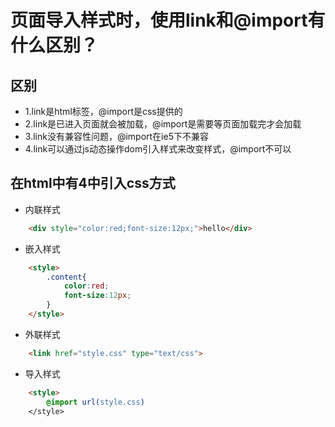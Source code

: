 <!--
 * @Author: your name
 * @Date: 2020-01-22 11:17:02
 * @LastEditTime: 2020-01-22 11:17:03
 * @LastEditors: your name
 * @Description: In User Settings Edit
 * @FilePath: /fe_blog/html/02/README.md
 -->
# 页面导入样式时，使用link和@import有什么区别？

## 区别
+ 1.link是html标签，@import是css提供的
+ 2.link是已进入页面就会被加载，@import是需要等页面加载完才会加载
+ 3.link没有兼容性问题，@import在ie5下不兼容
+ 4.link可以通过js动态操作dom引入样式来改变样式，@import不可以

## 在html中有4中引入css方式
+ 内联样式
```html
    <div style="color:red;font-size:12px;">hello</div>
```

+ 嵌入样式
```html
    <style>
        .content{
            color:red;
            font-size:12px;
        }
    </style>
```

+ 外联样式
```html
    <link href="style.css" type="text/css">
```

+ 导入样式
```html
    <style>
        @import url(style.css)
    </style>
```
